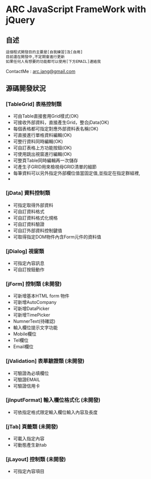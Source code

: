 # ARC JavaScript FrameWork with jQuery

## 自述

```sh
這個程式開發目的主要是[自我練習]及[自用]
目前還在開發中,不定期會進行更新
如果任何人有想要的功能都可以使用[下方EMAIL]連絡我
```
ContactMe : arc.jang@gmail.com

## 源碼開發狀況

### [TableGrid] 表格控制類

 - 可由Table直接套用Grid樣式(OK)
 - 可接收外部資料，直接產生Grid，整合jData(OK)
 - 每個表格都可指定對應外部資料表名稱(OK)
 - 可直接進行單格資料編輯(OK)
 - 可整行資料同時編輯(OK)
 - 可自訂表格上方功能按鈕(OK) 
 - 可使用跳出視窗進行編輯(OK) 
 - 可整頁Table同時編輯再一次儲存
 - 可產生子GRID用來檢視母GRID清單的細節
 - 每筆資料可以另外指定外部欄位值當固定值,並指定在指定群組裡,
 - 
	
### [jData] 資料控制類

 - 可指定取得外部資料
 - 可自訂資料格式
 - 可自訂資料格式化規格
 - 可自訂資料驗證
 - 可自訂外部資料控制鍵值
 - 可取得指定DOM物件內含Form元件的資料值
 
### [jDialog] 視窗類

 - 可指定內容訊息
 - 可自訂按鈕動作

### [jForm] 控制類 (未開發)

 - 可新增基本HTML form 物件
 - 可新增AutoCompany
 - 可新增DataPicker
 - 可新增TimePicker
 - NumnerText(待確認)
 - 輸入欄位提示文字功能
 - Mobile欄位
 - Tel欄位
 - Email欄位
 
### [jValidation] 表單驗證類 (未開發)

 - 可驗證為必填欄位
 - 可驗證EMAIL
 - 可驗證信用卡
 
### [jInputFormat] 輸入欄位格式化 (未開發)

 - 可依指定格式限定輸入欄位輸入內容及長度
 
### [jTab] 頁籤類 (未開發)

 - 可載入指定內容
 - 可動態產生新tab

### [jLayout] 控制類 (未開發)

 - 可指定內容項目

 
 

[ContactMe]:mailto:arc.jang@gmail.com
